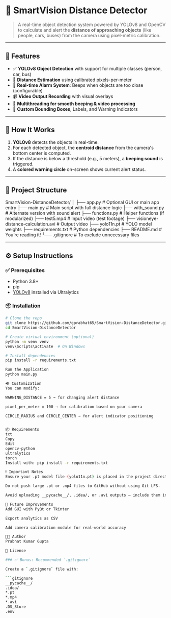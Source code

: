 # 🎯 SmartVision Distance Detector

> A real-time object detection system powered by YOLOv8 and OpenCV to calculate and alert the **distance of approaching objects** (like people, cars, buses) from the camera using pixel-metric calibration.

---

## 🚀 Features

- ✅ **YOLOv8 Object Detection** with support for multiple classes (person, car, bus)
- 📏 **Distance Estimation** using calibrated pixels-per-meter
- 🔔 **Real-time Alarm System**: Beeps when objects are too close (configurable)
- 📹 **Video Output Recording** with visual overlays
- 🧠 **Multithreading for smooth beeping & video processing**
- 🎨 **Custom Bounding Boxes**, Labels, and Warning Indicators

---

## 🧠 How It Works

1. **YOLOv8** detects the objects in real-time.
2. For each detected object, the **centroid distance** from the camera's bottom center is computed.
3. If the distance is below a threshold (e.g., 5 meters), a **beeping sound** is triggered.
4. A **colored warning circle** on-screen shows current alert status.

---

## 📁 Project Structure

SmartVision-DistanceDetector/
│
├── app.py # Optional GUI or main app entry
├── main.py # Main script with full distance logic
├── with_sound.py # Alternate version with sound alert
├── functions.py # Helper functions (if modularized)
├── test5.mp4 # Input video (test footage)
├── visioneye-distance-calculation.avi # Output video
├── yolo11n.pt # YOLO model weights
├── requirements.txt # Python dependencies
├── README.md # You’re reading it!
└── .gitignore # To exclude unnecessary files


---

## ⚙️ Setup Instructions

### ✅ Prerequisites

- Python 3.8+
- pip
- [YOLOv8](https://docs.ultralytics.com) installed via Ultralytics

### 📦 Installation

```bash
# Clone the repo
git clone https://github.com/gprabhat65/SmartVision-DistanceDetector.git
cd SmartVision-DistanceDetector

# Create virtual environment (optional)
python -m venv venv
venv\Scripts\activate  # On Windows

# Install dependencies
pip install -r requirements.txt

Run the Application
python main.py

🔊 Customization
You can modify:

WARNING_DISTANCE = 5 → for changing alert distance

pixel_per_meter = 100 → for calibration based on your camera

CIRCLE_RADIUS and CIRCLE_CENTER → for alert indicator positioning


📦 Requirements
txt
Copy
Edit
opencv-python
ultralytics
torch
Install with: pip install -r requirements.txt

❗ Important Notes
Ensure your .pt model file (yolo11n.pt) is placed in the project directory.

Do not push large .pt or .mp4 files to GitHub without using Git LFS.

Avoid uploading __pycache__/, .idea/, or .avi outputs — include them in .gitignore.

🧠 Future Improvements
Add GUI with PyQt or Tkinter

Export analytics as CSV

Add camera calibration module for real-world accuracy

🧑‍💻 Author
Prabhat Kumar Gupta

📄 License

### ✅ Bonus: Recommended `.gitignore`

Create a `.gitignore` file with:

```gitignore
__pycache__/
.idea/
*.pt
*.mp4
*.avi
.DS_Store
.env
